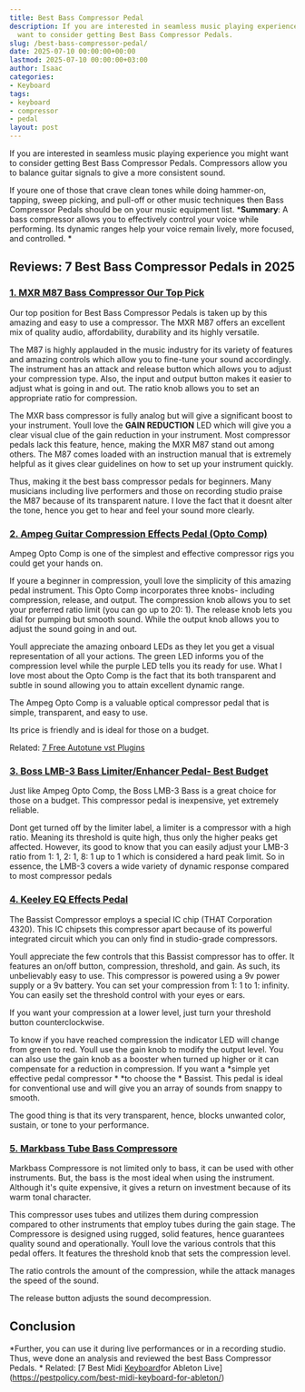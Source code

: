 ```yaml
---
title: Best Bass Compressor Pedal
description: If you are interested in seamless music playing experience you might
  want to consider getting Best Bass Compressor Pedals.
slug: /best-bass-compressor-pedal/
date: 2025-07-10 00:00:00+00:00
lastmod: 2025-07-10 00:00:00+03:00
author: Isaac
categories:
- Keyboard
tags:
- keyboard
- compressor
- pedal
layout: post
---
```

If you are interested in seamless music playing experience you might want to consider getting Best Bass Compressor Pedals. Compressors allow you to balance guitar signals to give a more consistent sound.

If youre one of those that crave clean tones while doing hammer-on, tapping, sweep picking, and pull-off or other music techniques then Bass Compressor Pedals should be on your music equipment list. ***Summary**: A bass compressor allows you to effectively control your voice while performing. Its dynamic ranges help your voice remain lively, more focused, and controlled. *

##  Reviews: 7 Best Bass Compressor Pedals in 2025

###  [1. MXR M87 Bass Compressor  Our Top Pick](https://www.amazon.com/dp/B004LG72W8?tag=p-policy-20)

Our top position for Best Bass Compressor Pedals is taken up by this amazing and easy to use a compressor. The MXR M87 offers an excellent mix of quality audio, affordability, durability and its highly versatile.

The M87 is highly applauded in the music industry for its variety of features and amazing controls which allow you to fine-tune your sound accordingly. The instrument has an attack and release button which allows you to adjust your compression type. Also, the input and output button makes it easier to adjust what is going in and out. The ratio knob allows you to set an appropriate ratio for compression.

The MXR bass compressor is fully analog but will give a significant boost to your instrument. Youll love the **GAIN REDUCTION** LED which will give you a clear visual clue of the gain reduction in your instrument. Most compressor pedals lack this feature, hence, making the MXR M87 stand out among others. The M87 comes loaded with an instruction manual that is extremely helpful as it gives clear guidelines on how to set up your instrument quickly.

Thus, making it the best bass compressor pedals for beginners. Many musicians including live performers and those on recording studio praise the M87 because of its transparent nature. I love the fact that it doesnt alter the tone, hence you get to hear and feel your sound more clearly.

###  [2. Ampeg Guitar Compression Effects Pedal (Opto Comp)](https://www.amazon.com/dp/B079H4YYP7?tag=p-policy-20)

Ampeg Opto Comp is one of the simplest and effective compressor rigs you could get your hands on.

If youre a beginner in compression, youll love the simplicity of this amazing pedal instrument. This Opto Comp incorporates three knobs- including compression, release, and output. The compression knob allows you to set your preferred ratio limit (you can go up to 20: 1). The release knob lets you dial for pumping but smooth sound. While the output knob allows you to adjust the sound going in and out.

Youll appreciate the amazing onboard LEDs as they let you get a visual representation of all your actions. The green LED informs you of the compression level while the purple LED tells you its ready for use. What I love most about the Opto Comp is the fact that its both transparent and subtle in sound allowing you to attain excellent dynamic range.

The Ampeg Opto Comp is a valuable optical compressor pedal that is simple, transparent, and easy to use.

Its price is friendly and is ideal for those on a budget.

Related: [7 Free Autotune vst Plugins](https://pestpolicy.com/free-autotune-vst-plugins/)

###  [3. Boss LMB-3 Bass Limiter/Enhancer Pedal- Best Budget](https://www.amazon.com/dp/B000SLP5M4?tag=p-policy-20)

Just like Ampeg Opto Comp, the Boss LMB-3 Bass is a great choice for those on a budget. This compressor pedal is inexpensive, yet extremely reliable.

Dont get turned off by the limiter label, a limiter is a compressor with a high ratio. Meaning its threshold is quite high, thus only the higher peaks get affected. However, its good to know that you can easily adjust your LMB-3 ratio from 1: 1, 2: 1, 8: 1 up to 1 which is considered a hard peak limit. So in essence, the LMB-3 covers a wide variety of dynamic response compared to most compressor pedals

###  [4. Keeley EQ Effects Pedal](https://www.amazon.com/dp/B00QXUMVBM?tag=p-policy-20)

The Bassist Compressor employs a special IC chip (THAT Corporation 4320). This IC chipsets this compressor apart because of its powerful integrated circuit which you can only find in studio-grade compressors.

Youll appreciate the few controls that this Bassist compressor has to offer. It features an on/off button, compression, threshold, and gain. As such, its unbelievably easy to use. This compressor is powered using a 9v power supply or a 9v battery. You can set your compression from 1: 1 to 1: infinity. You can easily set the threshold control with your eyes or ears.

If you want your compression at a lower level, just turn your threshold button counterclockwise.

To know if you have reached compression the indicator LED will change from green to red. Youll use the gain knob to modify the output level. You can also use the gain knob as a booster when turned up higher or it can compensate for a reduction in compression. If you want a *simple yet effective pedal compressor * *to choose the * Bassist. This pedal is ideal for conventional use and will give you an array of sounds from snappy to smooth.

The good thing is that its very transparent, hence, blocks unwanted color, sustain, or tone to your performance.

###  [5. Markbass Tube Bass Compressore](https://www.amazon.com/dp/B003066QPO?tag=p-policy-20)

Markbass Compressore is not limited only to bass, it can be used with other instruments. But, the bass is the most ideal when using the instrument. Although it's quite expensive, it gives a return on investment because of its warm tonal character.

This compressor uses tubes and utilizes them during compression compared to other instruments that employ tubes during the gain stage. The Compressore is designed using rugged, solid features, hence guarantees quality sound and operationally. Youll love the various controls that this pedal offers. It features the threshold knob that sets the compression level.

The ratio controls the amount of the compression, while the attack manages the speed of the sound.

The release button adjusts the sound decompression.

##  Conclusion

*Further, you can use it during live performances or in a recording studio. Thus, weve done an analysis and reviewed the best Bass Compressor Pedals. * Related: [7 Best Midi [Keyboard](https://pestpolicy.com/best-49-key-midi-controller/)for Ableton Live](https://pestpolicy.com/best-midi-keyboard-for-ableton/)